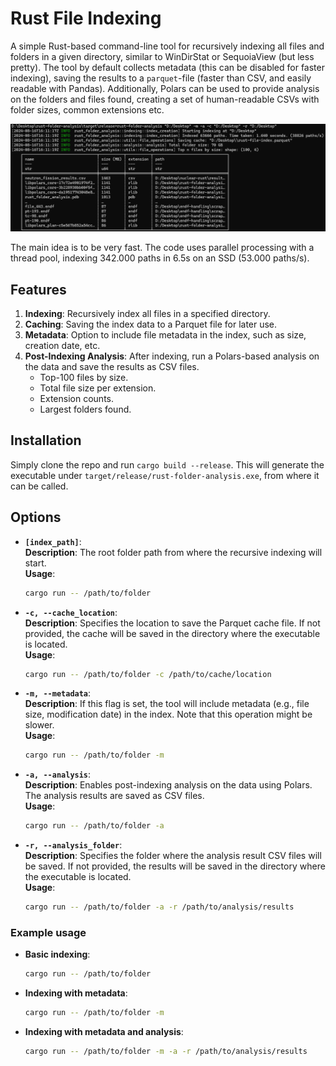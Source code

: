 # Rust File Indexing 

A simple Rust-based command-line tool for recursively indexing all files and folders in a given directory, similar to WinDirStat or SequoiaView (but less pretty). The tool by default collects metadata (this can be disabled for faster indexing), saving the results to a `parquet`-file (faster than CSV, and easily readable with Pandas). Additionally, Polars can be used to provide analysis on the folders and files found, creating a set of human-readable CSVs with folder sizes, common extensions etc. 

<img src="images/example_usage.png" width="600" alt="Example usage of the tool">

The main idea is to be very fast. The code uses parallel processing with a thread pool, indexing 342.000 paths in 6.5s on an SSD (53.000 paths/s). 

## Features

1. **Indexing**: Recursively index all files in a specified directory.
2. **Caching**: Saving the index data to a Parquet file for later use.
3. **Metadata**: Option to include file metadata in the index, such as size, creation date, etc. 
4. **Post-Indexing Analysis**: After indexing, run a Polars-based analysis on the data and save the results as CSV files.
    - Top-100 files by size. 
    - Total file size per extension. 
    - Extension counts. 
    - Largest folders found. 

## Installation 

Simply clone the repo and run ```cargo build --release```. This will generate the executable under ```target/release/rust-folder-analysis.exe```, from where it can be called. 

## Options

- **`[index_path]`**:  
  **Description**: The root folder path from where the recursive indexing will start.  
  **Usage**:  
  ```bash
  cargo run -- /path/to/folder
  ```

- **`-c, --cache_location`**:  
  **Description**: Specifies the location to save the Parquet cache file. If not provided, the cache will be saved in the directory where the executable is located.  
  **Usage**:  
  ```bash
  cargo run -- /path/to/folder -c /path/to/cache/location
  ```

- **`-m, --metadata`**:  
  **Description**: If this flag is set, the tool will include metadata (e.g., file size, modification date) in the index. Note that this operation might be slower.  
  **Usage**:  
  ```bash
  cargo run -- /path/to/folder -m
  ```

- **`-a, --analysis`**:  
  **Description**: Enables post-indexing analysis on the data using Polars. The analysis results are saved as CSV files.  
  **Usage**:  
  ```bash
  cargo run -- /path/to/folder -a
  ```

- **`-r, --analysis_folder`**:  
  **Description**: Specifies the folder where the analysis result CSV files will be saved. If not provided, the results will be saved in the directory where the executable is located.  
  **Usage**:  
  ```bash
  cargo run -- /path/to/folder -a -r /path/to/analysis/results
  ```

### Example usage 

- **Basic indexing**:  
  ```bash
  cargo run -- /path/to/folder
  ```

- **Indexing with metadata**:  
  ```bash
  cargo run -- /path/to/folder -m
  ```

- **Indexing with metadata and analysis**:  
  ```bash
  cargo run -- /path/to/folder -m -a -r /path/to/analysis/results
  ```
